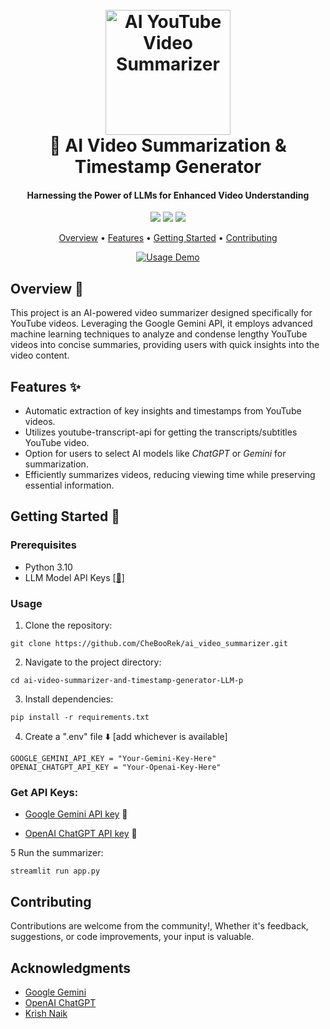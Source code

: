 <h1 align="center">
  <br>
  <a href="https://github.com/CheBooRek/ai_video_summarizer"><img src="https://i.imgur.com/Jk1wxO3.png" alt="AI YouTube Video Summarizer" width="200"></a>
  <br>
   🎥 AI Video Summarization & Timestamp Generator
  <br>
</h1>

<h4 align="center">Harnessing the Power of LLMs for Enhanced Video Understanding</h4>

<p align="center">
  <a href="https://github.com/CheBooRek/ai_video_summarizer/issues"><img src="https://img.shields.io/github/issues/siddharthsky/google-gemini-yt-video-summarizer-AI-p"></a> 
  <a href="https://github.com/CheBooRek/ai_video_summarizer/stargazers"><img src="https://img.shields.io/github/stars/siddharthsky/google-gemini-yt-video-summarizer-AI-p"></a>
  <a href="https://github.com/CheBooRek/ai_video_summarizer/blob/main/LICENSE">
    <img src="https://img.shields.io/badge/License-MIT-blue.svg">
  </a>
</p>

<p align="center">
  <a href="#overview-">Overview</a> •
  <a href="#features-">Features</a> •
  <a href="#getting-started-">Getting Started</a> •
  <a href="#contributing">Contributing</a> 
</p>

<p align="center">
  <a href="https://github.com/CheBooRek/ai_video_summarizer"><img src="https://raw.githubusercontent.com/siddharthsky/google-gemini-yt-video-summarizer-AI-p/main/research/demo3.gif" alt="Usage Demo"></a>
</p>




## Overview 📝

This project is an AI-powered video summarizer designed specifically for YouTube videos. Leveraging the Google Gemini API, it employs advanced machine learning techniques to analyze and condense lengthy YouTube videos into concise summaries, providing users with quick insights into the video content.


## Features ✨

- Automatic extraction of key insights and timestamps from YouTube videos.
- Utilizes youtube-transcript-api for getting the transcripts/subtitles YouTube video.
- Option for users to select AI models like *ChatGPT* or *Gemini* for summarization.
- Efficiently summarizes videos, reducing viewing time while preserving essential information.

## Getting Started 🚀

### Prerequisites

- Python 3.10
- LLM Model API Keys [[🔑]](https://github.com/CheBooRek/ai_video_summarizer/tree/main?tab=readme-ov-file#get-api-keys)

### Usage

1. Clone the repository:
```
git clone https://github.com/CheBooRek/ai_video_summarizer.git
```
2. Navigate to the project directory:
```
cd ai-video-summarizer-and-timestamp-generator-LLM-p
```
3. Install dependencies:
```
pip install -r requirements.txt
```
4. Create a ".env" file ⬇️ [add whichever is available]
```
GOOGLE_GEMINI_API_KEY = "Your-Gemini-Key-Here"
OPENAI_CHATGPT_API_KEY = "Your-Openai-Key-Here"
```

### Get API Keys:

- [Google Gemini API key](https://makersuite.google.com/app/apikey) 🔑 
   
- [OpenAI ChatGPT API key](https://platform.openai.com/signup) 🔑 
   

5 Run the summarizer:
```
streamlit run app.py
```


## Contributing

Contributions are welcome from the community!, Whether it's feedback, suggestions, or code improvements, your input is valuable. 

## Acknowledgments

- [Google Gemini](https://ai.google.dev/)
- [OpenAI ChatGPT](https://help.openai.com/en/) 
- [Krish Naik](https://www.youtube.com/user/krishnaik06) 
